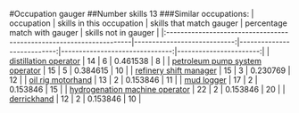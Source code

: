 #Occupation gauger
##Number skills 13
###Similar occupations:
| occupation                                                          |   skills in this occupation |   skills that match gauger |   percentage match with gauger |   skills not in gauger |
|:--------------------------------------------------------------------|----------------------------:|---------------------------:|-------------------------------:|-----------------------:|
| [distillation operator](distillation_operator.md)                   |                          14 |                          6 |                       0.461538 |                      8 |
| [petroleum pump system operator](petroleum_pump_system_operator.md) |                          15 |                          5 |                       0.384615 |                     10 |
| [refinery shift manager](refinery_shift_manager.md)                 |                          15 |                          3 |                       0.230769 |                     12 |
| [oil rig motorhand](oil_rig_motorhand.md)                           |                          13 |                          2 |                       0.153846 |                     11 |
| [mud logger](mud_logger.md)                                         |                          17 |                          2 |                       0.153846 |                     15 |
| [hydrogenation machine operator](hydrogenation_machine_operator.md) |                          22 |                          2 |                       0.153846 |                     20 |
| [derrickhand](derrickhand.md)                                       |                          12 |                          2 |                       0.153846 |                     10 |
